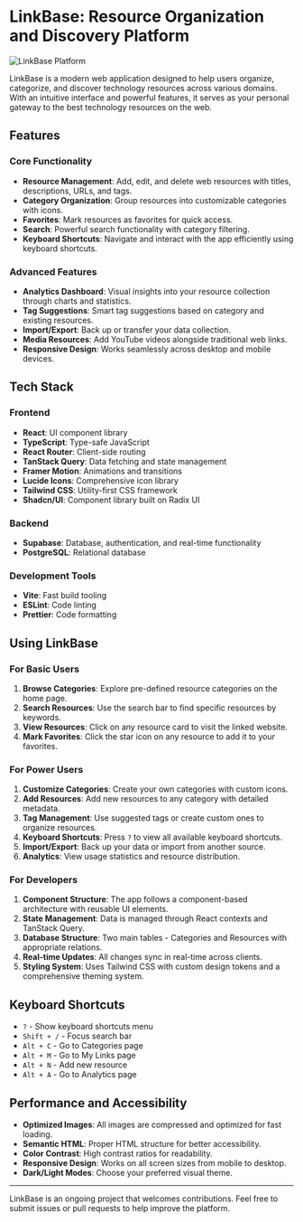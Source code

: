 
# LinkBase: Resource Organization and Discovery Platform

![LinkBase Platform](https://i.imgur.com/XQGsZcL.png)

LinkBase is a modern web application designed to help users organize, categorize, and discover technology resources across various domains. With an intuitive interface and powerful features, it serves as your personal gateway to the best technology resources on the web.

## Features

### Core Functionality
- **Resource Management**: Add, edit, and delete web resources with titles, descriptions, URLs, and tags.
- **Category Organization**: Group resources into customizable categories with icons.
- **Favorites**: Mark resources as favorites for quick access.
- **Search**: Powerful search functionality with category filtering.
- **Keyboard Shortcuts**: Navigate and interact with the app efficiently using keyboard shortcuts.

### Advanced Features
- **Analytics Dashboard**: Visual insights into your resource collection through charts and statistics.
- **Tag Suggestions**: Smart tag suggestions based on category and existing resources.
- **Import/Export**: Back up or transfer your data collection.
- **Media Resources**: Add YouTube videos alongside traditional web links.
- **Responsive Design**: Works seamlessly across desktop and mobile devices.

## Tech Stack

### Frontend
- **React**: UI component library
- **TypeScript**: Type-safe JavaScript
- **React Router**: Client-side routing
- **TanStack Query**: Data fetching and state management
- **Framer Motion**: Animations and transitions
- **Lucide Icons**: Comprehensive icon library
- **Tailwind CSS**: Utility-first CSS framework
- **Shadcn/UI**: Component library built on Radix UI

### Backend
- **Supabase**: Database, authentication, and real-time functionality
- **PostgreSQL**: Relational database

### Development Tools
- **Vite**: Fast build tooling
- **ESLint**: Code linting
- **Prettier**: Code formatting

## Using LinkBase

### For Basic Users

1. **Browse Categories**: Explore pre-defined resource categories on the home page.
2. **Search Resources**: Use the search bar to find specific resources by keywords.
3. **View Resources**: Click on any resource card to visit the linked website.
4. **Mark Favorites**: Click the star icon on any resource to add it to your favorites.

### For Power Users

1. **Customize Categories**: Create your own categories with custom icons.
2. **Add Resources**: Add new resources to any category with detailed metadata.
3. **Tag Management**: Use suggested tags or create custom ones to organize resources.
4. **Keyboard Shortcuts**: Press `?` to view all available keyboard shortcuts.
5. **Import/Export**: Back up your data or import from another source.
6. **Analytics**: View usage statistics and resource distribution.

### For Developers

1. **Component Structure**: The app follows a component-based architecture with reusable UI elements.
2. **State Management**: Data is managed through React contexts and TanStack Query.
3. **Database Structure**: Two main tables - Categories and Resources with appropriate relations.
4. **Real-time Updates**: All changes sync in real-time across clients.
5. **Styling System**: Uses Tailwind CSS with custom design tokens and a comprehensive theming system.

## Keyboard Shortcuts

- `?` - Show keyboard shortcuts menu
- `Shift + /` - Focus search bar
- `Alt + C` - Go to Categories page
- `Alt + M` - Go to My Links page
- `Alt + N` - Add new resource
- `Alt + A` - Go to Analytics page

## Performance and Accessibility

- **Optimized Images**: All images are compressed and optimized for fast loading.
- **Semantic HTML**: Proper HTML structure for better accessibility.
- **Color Contrast**: High contrast ratios for readability.
- **Responsive Design**: Works on all screen sizes from mobile to desktop.
- **Dark/Light Modes**: Choose your preferred visual theme.

---

LinkBase is an ongoing project that welcomes contributions. Feel free to submit issues or pull requests to help improve the platform.
